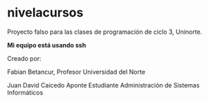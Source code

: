 # nivelacursos
Proyecto falso para las clases de programación de ciclo 3, Uninorte.



**Mi equipo está usando ssh**

Creado por:

Fabian Betancur, Profesor Universidad del Norte

Juan David Caicedo Aponte Estudiante Administración de Sistemas Informáticos

